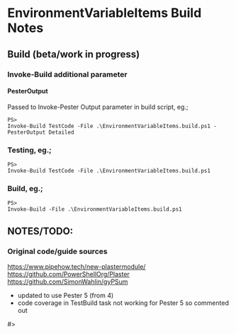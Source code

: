# EnvironmentVariableItems Build Notes

## Build (beta/work in progress)

### Invoke-Build additional parameter
#### PesterOutput
Passed to Invoke-Pester Output parameter in build script, eg.;
```
PS> 
Invoke-Build TestCode -File .\EnvironmentVariableItems.build.ps1 -PesterOutput Detailed 
```

### Testing, eg.;
```
PS> 
Invoke-Build TestCode -File .\EnvironmentVariableItems.build.ps1
```

### Build, eg.;
```
PS> 
Invoke-Build -File .\EnvironmentVariableItems.build.ps1
```


## NOTES/TODO: 

### Original code/guide sources
https://www.pipehow.tech/new-plastermodule/
https://github.com/PowerShellOrg/Plaster
https://github.com/SimonWahlin/gyPSum

- updated to use Pester 5 (from 4)
- code coverage in TestBuild task not working for Pester 5 so commented out

#>
